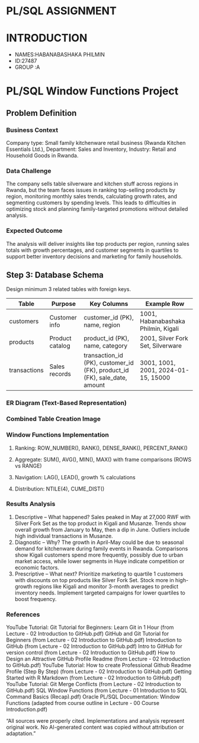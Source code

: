 
# PL/SQL ASSIGNMENT

# INTRODUCTION

- NAMES:HABANABASHAKA PHILMIN
- ID:27487
- GROUP :A



# PL/SQL Window Functions  Project

## Problem Definition
### Business Context
Company type: Small family kitchenware retail business (Rwanda Kitchen Essentials Ltd.), Department: Sales and Inventory, Industry: Retail and Household Goods in Rwanda.

### Data Challenge
The company sells table silverware and kitchen stuff across regions in Rwanda, but the team faces issues in ranking top-selling products by region, monitoring monthly sales trends, calculating growth rates, and segmenting customers by spending levels. This leads to difficulties in optimizing stock and planning family-targeted promotions without detailed analysis.

### Expected Outcome
The analysis will deliver insights like top products per region, running sales totals with growth percentages, and customer segments in quartiles to support better inventory decisions and marketing for family households.


## Step 3: Database Schema
Design minimum 3 related tables with foreign keys.

| Table       | Purpose          | Key Columns                              | Example Row                          |
|-------------|------------------|------------------------------------------|--------------------------------------|
| customers  | Customer info   | customer_id (PK), name, region          | 1001, Habanabashaka Philmin, Kigali |
| products   | Product catalog | product_id (PK), name, category         | 2001, Silver Fork Set, Silverware   |
| transactions | Sales records  | transaction_id (PK), customer_id (FK), product_id (FK), sale_date, amount | 3001, 1001, 2001, 2024-01-15, 15000 |

### ER Diagram (Text-Based Representation)













### Combined Table Creation Image






### Window Functions Implementation

1. Ranking: ROW_NUMBER(), RANK(), DENSE_RANK(), PERCENT_RANK()





2. Aggregate: SUM(), AVG(), MIN(), MAX() with frame comparisons (ROWS vs RANGE)





3. Navigation: LAG(), LEAD(), growth % calculations




4. Distribution: NTILE(4), CUME_DIST()




### Results Analysis
1. Descriptive – What happened?
Sales peaked in May at 27,000 RWF with Silver Fork Set as the top product in Kigali and Musanze. Trends show overall growth from January to May, then a dip in June. Outliers include high individual transactions in Musanze.
2. Diagnostic – Why?
The growth in April-May could be due to seasonal demand for kitchenware during family events in Rwanda. Comparisons show Kigali customers spend more frequently, possibly due to urban market access, while lower segments in Huye indicate competition or economic factors.
3. Prescriptive – What next?
Prioritize marketing to quartile 1 customers with discounts on top products like Silver Fork Set. Stock more in high-growth regions like Kigali and monitor 3-month averages to predict inventory needs. Implement targeted campaigns for lower quartiles to boost frequency.

### References

YouTube Tutorial: Git Tutorial for Beginners: Learn Git in 1 Hour (from Lecture - 02 Introduction to GitHub.pdf)
GitHub and Git Tutorial for Beginners (from Lecture - 02 Introduction to GitHub.pdf)
Introduction to GitHub (from Lecture - 02 Introduction to GitHub.pdf)
Intro to GitHub for version control (from Lecture - 02 Introduction to GitHub.pdf)
How to Design an Attractive GitHub Profile Readme (from Lecture - 02 Introduction to GitHub.pdf)
YouTube Tutorial: How to create Professional Github Readme Profile (Step By Step) (from Lecture - 02 Introduction to GitHub.pdf)
Getting Started with R Markdown (from Lecture - 02 Introduction to GitHub.pdf)
YouTube Tutorial: Git Merge Conflicts (from Lecture - 02 Introduction to GitHub.pdf)
SQL Window Functions (from Lecture - 01 Introduction to SQL Command Basics (Recap).pdf)
Oracle PL/SQL Documentation: Window Functions (adapted from course outline in Lecture - 00 Course Introduction.pdf)

“All sources were properly cited. Implementations and analysis represent original work. No AI-generated content was copied without attribution or adaptation.”










